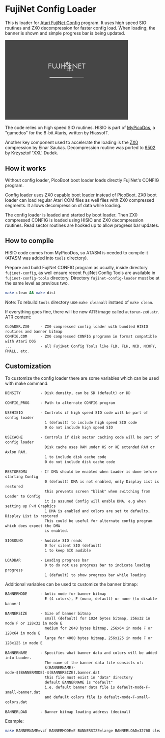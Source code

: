 # FujiNet Config Loader


This is loader for [Atari FujiNet Config](https://github.com/FujiNetWIFI/fujinet-config) program. It uses high speed SIO routines and ZX0 decompression for faster config load. When loading, the banner is shown and simple progress bar is being updated.

<img src="loader.png" alt="loader" width="400"/>

The code relies on high speed SIO routines. HISIO is part of [MyPicoDos](https://www.horus.com/~hias/atari/#mypdos), a "gamedos" for the 8-bit Ataris, written by HiassofT.

Another key component used to accelerate the loading is the [ZX0](https://github.com/einar-saukas/ZX0)  compression by Einar Saukas. Decompression routine was ported to [6502](https://xxl.atari.pl/zx0-decompressor/) by Krzysztof 'XXL' Dudek.

## How it works

Without config loader, PicoBoot boot loader loads directly FujiNet's CONFIG program.

Config loader uses ZX0 capable boot loader instead of PicoBoot. ZX0 boot loader can load regular Atari COM files as well files with ZX0 compressed segments. It allows decompression of data while loading.

The config loader is loaded and started by boot loader. Then ZX0 compressed CONFIG is loaded using HISIO and ZX0 decompression routines. Read sector routines are hooked up to allow progress bar updates.

## How to compile

HISIO code comes from MyPicoDos, so ATASM is needed to compile it (ATASM was added into `tools` directory).

Prepare and build FujiNet CONFIG program as usually, inside directory `fujinet-config`, as well ensure recent FujiNet Config Tools are available in `fujinet-config-tools` directory. Directory `fujinet-config-loader` must be at the same level as previous two.

```sh
make clean && make dist
```

Note: To rebuild `tools` directory use `make cleanall` instaed of `make clean`.

If everything goes fine, there will be new ATR image called `autorun-zx0.atr`. ATR content:
```
CLOADER.ZX0     - ZX0 compressed config loader with bundled HISIO routines and banner bitmap
CONFIG.COM      - ZX0 compressed CONFIG programm in format compatible with Atari DOS
...             - all FujiNet Config Tools like FLD, FLH, NCD, NCOPY, FMALL, etc.
```

## Customization

To customize the config loader there are some variables which can be used with make command:

```
DENSITY         - Disk density, can be SD (default) or DD

CONFIG_PROG     - Path to alternate CONFIG program

USEHISIO        - Controls if high speed SIO code will be part of config loader
                  1 (default) to include high speed SIO code
                  0 do not include high speed SIO

USECACHE        - Controls if disk sector caching code will be part of config loader
                  Disk cache uses RAM under OS or XE extended RAM or Axlon RAM.
                  1 to include disk cache code 
                  0 do not include disk cache code

RESTOREDMA      - If DMA should be enabled when Loader is done before starting Config
                  0 (default) DMA is not enabled, only Display List is restored
                  this prevents screen "blink" when switching from Loader to Config
                  it is assumed Config will enable DMA, e.g when setting up P-M Graphics
                  1 DMA is enabled and colors are set to defaults, Display List is restored
                  This could be useful for alternate config program which does expect the DMA
                  is enabled.

SIOSOUND        - Audible SIO reads
                  0 for silent SIO (default)
                  1 to keep SIO audible

LOADBAR         - Loading progress bar
                  0 to do not use progress bar to indicate loading progress
                  1 (default) to show progress bar while loading
```

Additional variables can be used to customize the banner bitmap:

```
BANNERMODE      - Antic mode for banner bitmap
                  E (4 colors), F (mono, default) or none (to disable banner)

BANNERSIZE      - Size of banner bitmap 
                  small (default) for 1024 bytes bitmap, 256x32 in mode F or 128x32 in mode E
                  medium for 2048 bytes bitmap, 256x64 in mode F or 128x64 in mode E
                  large for 4000 bytes bitmap, 256x125 in mode F or 128x125 in mode E

BANNERNAME      - Specifies what banner data and colors will be added into Loader.
                  The name of the banner data file consists of:
                  $(BANNERNAME)-mode-$(BANNERMODE)-$(BANNERSIZE).banner.dat
                  this file must exist in "data" directory
                  default BANNERNAME is "default"
                  i.e. default banner data file is default-mode-F-small-banner.dat
                  and default colors file is default-mode-F-small-colors.dat

BANNERLOAD      - Banner bitmap loading address (decimal)
```

Example:
```sh
make BANNERNAME=vcf BANNERMODE=E BANNERSIZE=large BANNERLOAD=32768 clean dist
```
